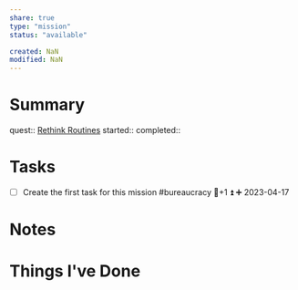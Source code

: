 ```yaml
---
share: true
type: "mission"
status: "available"

created: NaN 
modified: NaN
---
```

 
# Summary
quest:: [Rethink Routines](../03%20-%20Workflow/Rethink%20Routines.md)
started:: 
completed::
# Tasks
- [ ] Create the first task for this mission #bureaucracy 🥄+1 ⏫ ➕ 2023-04-17

# Notes

# Things I've Done